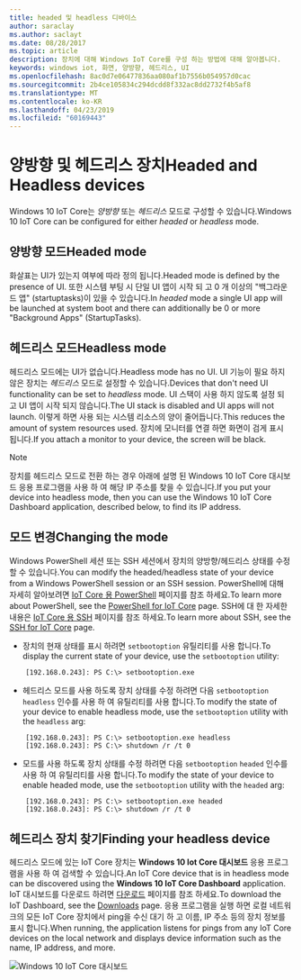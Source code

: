```yaml
---
title: headed 및 headless 디바이스
author: saraclay
ms.author: saclayt
ms.date: 08/28/2017
ms.topic: article
description: 장치에 대해 Windows IoT Core를 구성 하는 방법에 대해 알아봅니다.
keywords: windows iot, 화면, 양방향, 헤드리스, UI
ms.openlocfilehash: 8ac0d7e06477836aa080af1b7556b054957d0cac
ms.sourcegitcommit: 2b4ce105834c294dcdd8f332ac8dd2732f4b5af8
ms.translationtype: MT
ms.contentlocale: ko-KR
ms.lasthandoff: 04/23/2019
ms.locfileid: "60169443"
---
```

# <a name="headed-and-headless-devices"></a><span data-ttu-id="72182-104">양방향 및 헤드리스 장치</span><span class="sxs-lookup"><span data-stu-id="72182-104">Headed and Headless devices</span></span>

<span data-ttu-id="72182-105">Windows 10 IoT Core는 *양방향* 또는 *헤드리스* 모드로 구성할 수 있습니다.</span><span class="sxs-lookup"><span data-stu-id="72182-105">Windows 10 IoT Core can be configured for either *headed* or *headless* mode.</span></span> 

## <a name="headed-mode"></a><span data-ttu-id="72182-106">양방향 모드</span><span class="sxs-lookup"><span data-stu-id="72182-106">Headed mode</span></span>
<span data-ttu-id="72182-107">화살표는 UI가 있는지 여부에 따라 정의 됩니다.</span><span class="sxs-lookup"><span data-stu-id="72182-107">Headed mode is defined by the presence of UI.</span></span> <span data-ttu-id="72182-108">또한 시스템 부팅 시 단일 UI 앱이 시작 되 고 0 개 이상의 "백그라운드 앱" (startuptasks)이 있을 수 있습니다.</span><span class="sxs-lookup"><span data-stu-id="72182-108">In *headed* mode a single UI app will be launched at system boot and there can additionally be 0 or more "Background Apps" (StartupTasks).</span></span> 

## <a name="headless-mode"></a><span data-ttu-id="72182-109">헤드리스 모드</span><span class="sxs-lookup"><span data-stu-id="72182-109">Headless mode</span></span>
<span data-ttu-id="72182-110">헤드리스 모드에는 UI가 없습니다.</span><span class="sxs-lookup"><span data-stu-id="72182-110">Headless mode has no UI.</span></span>  <span data-ttu-id="72182-111">UI 기능이 필요 하지 않은 장치는 *헤드리스* 모드로 설정할 수 있습니다.</span><span class="sxs-lookup"><span data-stu-id="72182-111">Devices that don't need UI functionality can be set to *headless* mode.</span></span> <span data-ttu-id="72182-112">UI 스택이 사용 하지 않도록 설정 되 고 UI 앱이 시작 되지 않습니다.</span><span class="sxs-lookup"><span data-stu-id="72182-112">The UI stack is disabled and UI apps will not launch.</span></span> <span data-ttu-id="72182-113">이렇게 하면 사용 되는 시스템 리소스의 양이 줄어듭니다.</span><span class="sxs-lookup"><span data-stu-id="72182-113">This reduces the amount of system resources used.</span></span> <span data-ttu-id="72182-114">장치에 모니터를 연결 하면 화면이 검게 표시 됩니다.</span><span class="sxs-lookup"><span data-stu-id="72182-114">If you attach a monitor to your device, the screen will be black.</span></span>

> [!NOTE]
> <span data-ttu-id="72182-115">장치를 헤드리스 모드로 전환 하는 경우 아래에 설명 된 Windows 10 IoT Core 대시보드 응용 프로그램을 사용 하 여 해당 IP 주소를 찾을 수 있습니다.</span><span class="sxs-lookup"><span data-stu-id="72182-115">If you put your device into headless mode, then you can use the Windows 10 IoT Core Dashboard application, described below, to find its IP address.</span></span>

## <a name="changing-the-mode"></a><span data-ttu-id="72182-116">모드 변경</span><span class="sxs-lookup"><span data-stu-id="72182-116">Changing the mode</span></span>
<span data-ttu-id="72182-117">Windows PowerShell 세션 또는 SSH 세션에서 장치의 양방향/헤드리스 상태를 수정할 수 있습니다.</span><span class="sxs-lookup"><span data-stu-id="72182-117">You can modify the headed/headless state of your device from a Windows PowerShell session or an SSH session.</span></span> <span data-ttu-id="72182-118">PowerShell에 대해 자세히 알아보려면 [IoT Core 용 PowerShell](../connect-your-device/PowerShell.md) 페이지를 참조 하세요.</span><span class="sxs-lookup"><span data-stu-id="72182-118">To learn more about PowerShell, see the [PowerShell for IoT Core](../connect-your-device/PowerShell.md) page.</span></span> <span data-ttu-id="72182-119">SSH에 대 한 자세한 내용은 [IoT Core 용 SSH](../connect-your-device/SSH.md) 페이지를 참조 하세요.</span><span class="sxs-lookup"><span data-stu-id="72182-119">To learn more about SSH, see the [SSH for IoT Core](../connect-your-device/SSH.md) page.</span></span>

* <span data-ttu-id="72182-120">장치의 현재 상태를 표시 하려면 `setbootoption` 유틸리티를 사용 합니다.</span><span class="sxs-lookup"><span data-stu-id="72182-120">To display the current state of your device, use the `setbootoption` utility:</span></span>

~~~
    [192.168.0.243]: PS C:\> setbootoption.exe
~~~

* <span data-ttu-id="72182-121">헤드리스 모드를 사용 하도록 장치 상태를 수정 하려면 다음 `setbootoption` `headless` 인수를 사용 하 여 유틸리티를 사용 합니다.</span><span class="sxs-lookup"><span data-stu-id="72182-121">To modify the state of your device to enable headless mode, use the `setbootoption` utility with the `headless` arg:</span></span>

~~~
    [192.168.0.243]: PS C:\> setbootoption.exe headless
    [192.168.0.243]: PS C:\> shutdown /r /t 0
~~~

* <span data-ttu-id="72182-122">모드를 사용 하도록 장치 상태를 수정 하려면 다음 `setbootoption` `headed` 인수를 사용 하 여 유틸리티를 사용 합니다.</span><span class="sxs-lookup"><span data-stu-id="72182-122">To modify the state of your device to enable headed mode, use the `setbootoption` utility with the `headed` arg:</span></span>

~~~
    [192.168.0.243]: PS C:\> setbootoption.exe headed
    [192.168.0.243]: PS C:\> shutdown /r /t 0
~~~

## <a name="finding-your-headless-device"></a><span data-ttu-id="72182-123">헤드리스 장치 찾기</span><span class="sxs-lookup"><span data-stu-id="72182-123">Finding your headless device</span></span>

<span data-ttu-id="72182-124">헤드리스 모드에 있는 IoT Core 장치는 **Windows 10 Iot Core 대시보드** 응용 프로그램을 사용 하 여 검색할 수 있습니다.</span><span class="sxs-lookup"><span data-stu-id="72182-124">An IoT Core device that is in headless mode can be discovered using the **Windows 10 IoT Core Dashboard** application.</span></span>  <span data-ttu-id="72182-125">IoT 대시보드를 다운로드 하려면 [다운로드](http://go.microsoft.com/fwlink/?LinkID=708576) 페이지를 참조 하세요.</span><span class="sxs-lookup"><span data-stu-id="72182-125">To download the IoT Dashboard, see the [Downloads](http://go.microsoft.com/fwlink/?LinkID=708576) page.</span></span>
<span data-ttu-id="72182-126">응용 프로그램을 실행 하면 로컬 네트워크의 모든 IoT Core 장치에서 ping을 수신 대기 하 고 이름, IP 주소 등의 장치 정보를 표시 합니다.</span><span class="sxs-lookup"><span data-stu-id="72182-126">When running, the application listens for pings from any IoT Core devices on the local network and displays device information such as the name, IP address, and more.</span></span>

![Windows 10 IoT Core 대시보드](../media/HeadlessMode/selectDevice.png)
